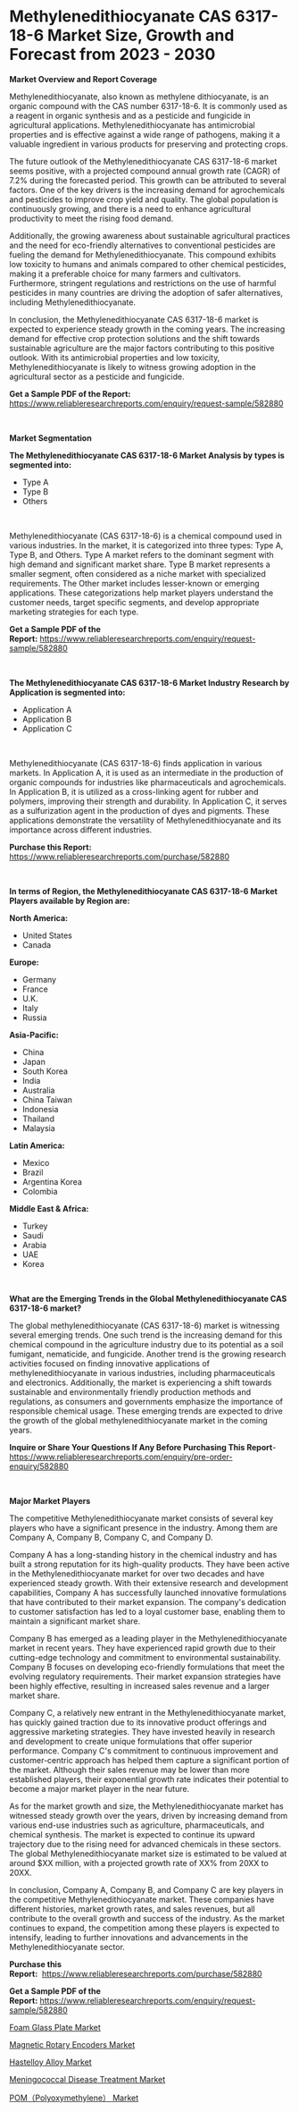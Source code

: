 <p><h1>Methylenedithiocyanate CAS 6317-18-6 Market Size, Growth and Forecast from 2023 - 2030</h1></p><p><strong>Market Overview and Report Coverage</strong></p>
<p><p>Methylenedithiocyanate, also known as methylene dithiocyanate, is an organic compound with the CAS number 6317-18-6. It is commonly used as a reagent in organic synthesis and as a pesticide and fungicide in agricultural applications. Methylenedithiocyanate has antimicrobial properties and is effective against a wide range of pathogens, making it a valuable ingredient in various products for preserving and protecting crops.</p><p>The future outlook of the Methylenedithiocyanate CAS 6317-18-6 market seems positive, with a projected compound annual growth rate (CAGR) of 7.2% during the forecasted period. This growth can be attributed to several factors. One of the key drivers is the increasing demand for agrochemicals and pesticides to improve crop yield and quality. The global population is continuously growing, and there is a need to enhance agricultural productivity to meet the rising food demand.</p><p>Additionally, the growing awareness about sustainable agricultural practices and the need for eco-friendly alternatives to conventional pesticides are fueling the demand for Methylenedithiocyanate. This compound exhibits low toxicity to humans and animals compared to other chemical pesticides, making it a preferable choice for many farmers and cultivators. Furthermore, stringent regulations and restrictions on the use of harmful pesticides in many countries are driving the adoption of safer alternatives, including Methylenedithiocyanate.</p><p>In conclusion, the Methylenedithiocyanate CAS 6317-18-6 market is expected to experience steady growth in the coming years. The increasing demand for effective crop protection solutions and the shift towards sustainable agriculture are the major factors contributing to this positive outlook. With its antimicrobial properties and low toxicity, Methylenedithiocyanate is likely to witness growing adoption in the agricultural sector as a pesticide and fungicide.</p></p>
<p><strong>Get a Sample PDF of the Report:</strong> <a href="https://www.reliableresearchreports.com/enquiry/request-sample/582880">https://www.reliableresearchreports.com/enquiry/request-sample/582880</a></p>
<p>&nbsp;</p>
<p><strong>Market Segmentation</strong></p>
<p><strong>The Methylenedithiocyanate CAS 6317-18-6 Market Analysis by types is segmented into:</strong></p>
<p><ul><li>Type A</li><li>Type B</li><li>Others</li></ul></p>
<p>&nbsp;</p>
<p><p>Methylenedithiocyanate (CAS 6317-18-6) is a chemical compound used in various industries. In the market, it is categorized into three types: Type A, Type B, and Others. Type A market refers to the dominant segment with high demand and significant market share. Type B market represents a smaller segment, often considered as a niche market with specialized requirements. The Other market includes lesser-known or emerging applications. These categorizations help market players understand the customer needs, target specific segments, and develop appropriate marketing strategies for each type.</p></p>
<p><strong>Get a Sample PDF of the Report:</strong>&nbsp;<a href="https://www.reliableresearchreports.com/enquiry/request-sample/582880">https://www.reliableresearchreports.com/enquiry/request-sample/582880</a></p>
<p>&nbsp;</p>
<p><strong>The Methylenedithiocyanate CAS 6317-18-6 Market Industry Research by Application is segmented into:</strong></p>
<p><ul><li>Application A</li><li>Application B</li><li>Application C</li></ul></p>
<p>&nbsp;</p>
<p><p>Methylenedithiocyanate (CAS 6317-18-6) finds application in various markets. In Application A, it is used as an intermediate in the production of organic compounds for industries like pharmaceuticals and agrochemicals. In Application B, it is utilized as a cross-linking agent for rubber and polymers, improving their strength and durability. In Application C, it serves as a sulfurization agent in the production of dyes and pigments. These applications demonstrate the versatility of Methylenedithiocyanate and its importance across different industries.</p></p>
<p><strong>Purchase this Report:</strong>&nbsp; <a href="https://www.reliableresearchreports.com/purchase/582880">https://www.reliableresearchreports.com/purchase/582880</a></p>
<p>&nbsp;</p>
<p><strong>In terms of Region, the Methylenedithiocyanate CAS 6317-18-6 Market Players available by Region are:</strong></p>
<p>
    <p> <strong> North America: </strong>
        <ul>
            <li>United States</li>
            <li>Canada</li>
        </ul>
        </p> 
    <p> <strong> Europe: </strong>
        <ul>
            <li>Germany</li>
            <li>France</li>
            <li>U.K.</li>
            <li>Italy</li>
            <li>Russia</li>
        </ul>
        </p> 
    <p> <strong> Asia-Pacific: </strong>
        <ul>
            <li>China</li>
            <li>Japan</li>
            <li>South Korea</li>
            <li>India</li>
            <li>Australia</li>
            <li>China Taiwan</li>
            <li>Indonesia</li>
            <li>Thailand</li>
            <li>Malaysia</li>
        </ul>
        </p> 
    <p> <strong> Latin America: </strong>
        <ul>
            <li>Mexico</li>
            <li>Brazil</li>
            <li>Argentina Korea</li>
            <li>Colombia</li>
        </ul>
        </p> 
    <p> <strong> Middle East & Africa: </strong>
        <ul>
            <li>Turkey</li>
            <li>Saudi</li>
            <li>Arabia</li>
            <li>UAE</li>
            <li>Korea</li>
        </ul>
    </p>
    </p>
<p>&nbsp;</p>
<p><strong>What are the Emerging Trends in the Global Methylenedithiocyanate CAS 6317-18-6 market?</strong></p>
<p><p>The global methylenedithiocyanate (CAS 6317-18-6) market is witnessing several emerging trends. One such trend is the increasing demand for this chemical compound in the agriculture industry due to its potential as a soil fumigant, nematicide, and fungicide. Another trend is the growing research activities focused on finding innovative applications of methylenedithiocyanate in various industries, including pharmaceuticals and electronics. Additionally, the market is experiencing a shift towards sustainable and environmentally friendly production methods and regulations, as consumers and governments emphasize the importance of responsible chemical usage. These emerging trends are expected to drive the growth of the global methylenedithiocyanate market in the coming years.</p></p>
<p><strong>Inquire or Share Your Questions If Any Before Purchasing This Report</strong>- <a href="https://www.reliableresearchreports.com/enquiry/pre-order-enquiry/582880">https://www.reliableresearchreports.com/enquiry/pre-order-enquiry/582880</a></p>
<p>&nbsp;</p>
<p><strong>Major Market Players</strong></p>
<p><p>The competitive Methylenedithiocyanate market consists of several key players who have a significant presence in the industry. Among them are Company A, Company B, Company C, and Company D. </p><p>Company A has a long-standing history in the chemical industry and has built a strong reputation for its high-quality products. They have been active in the Methylenedithiocyanate market for over two decades and have experienced steady growth. With their extensive research and development capabilities, Company A has successfully launched innovative formulations that have contributed to their market expansion. The company's dedication to customer satisfaction has led to a loyal customer base, enabling them to maintain a significant market share.</p><p>Company B has emerged as a leading player in the Methylenedithiocyanate market in recent years. They have experienced rapid growth due to their cutting-edge technology and commitment to environmental sustainability. Company B focuses on developing eco-friendly formulations that meet the evolving regulatory requirements. Their market expansion strategies have been highly effective, resulting in increased sales revenue and a larger market share.</p><p>Company C, a relatively new entrant in the Methylenedithiocyanate market, has quickly gained traction due to its innovative product offerings and aggressive marketing strategies. They have invested heavily in research and development to create unique formulations that offer superior performance. Company C's commitment to continuous improvement and customer-centric approach has helped them capture a significant portion of the market. Although their sales revenue may be lower than more established players, their exponential growth rate indicates their potential to become a major market player in the near future.</p><p>As for the market growth and size, the Methylenedithiocyanate market has witnessed steady growth over the years, driven by increasing demand from various end-use industries such as agriculture, pharmaceuticals, and chemical synthesis. The market is expected to continue its upward trajectory due to the rising need for advanced chemicals in these sectors. The global Methylenedithiocyanate market size is estimated to be valued at around $XX million, with a projected growth rate of XX% from 20XX to 20XX.</p><p>In conclusion, Company A, Company B, and Company C are key players in the competitive Methylenedithiocyanate market. These companies have different histories, market growth rates, and sales revenues, but all contribute to the overall growth and success of the industry. As the market continues to expand, the competition among these players is expected to intensify, leading to further innovations and advancements in the Methylenedithiocyanate sector.</p></p>
<p><strong>Purchase this Report:</strong>&nbsp;&nbsp;<a href="https://www.reliableresearchreports.com/purchase/582880">https://www.reliableresearchreports.com/purchase/582880</a></p>
<p></p>
<p><strong>Get a Sample PDF of the Report:</strong>&nbsp;<a href="https://www.reliableresearchreports.com/enquiry/request-sample/582880">https://www.reliableresearchreports.com/enquiry/request-sample/582880</a></p>
<p><p><a href="https://www.linkedin.com/pulse/decoding-foam-glass-plate-market-deep-dive-latest-trends-segmentation/">Foam Glass Plate Market</a></p><p><a href="https://medium.com/@lincolnfeil/magnetic-rotary-encoders-market-size-growth-forecast-2023-2030-3b15cb1ef32f">Magnetic Rotary Encoders Market</a></p><p><a href="https://github.com/sndrkn/Market-Research-Report-List-1/blob/main/hastelloy-alloy-market.md">Hastelloy Alloy Market</a></p><p><a href="https://github.com/melchekhinf/Market-Research-Report-List-1/blob/main/meningococcal-disease-treatment-market.md">Meningococcal Disease Treatment Market</a></p><p><a href="https://www.linkedin.com/pulse/pompolyoxymethylene-market-challenges-opportunities-growth/">POM（Polyoxymethylene） Market</a></p></p>